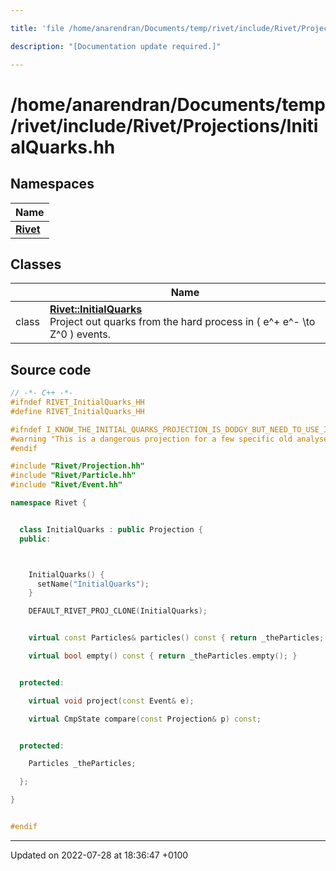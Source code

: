 ```yaml
---

title: 'file /home/anarendran/Documents/temp/rivet/include/Rivet/Projections/InitialQuarks.hh'

description: "[Documentation update required.]"

---
```


# /home/anarendran/Documents/temp/rivet/include/Rivet/Projections/InitialQuarks.hh



## Namespaces

| Name           |
| -------------- |
| **[Rivet](/documentation/code/namespaces/namespacerivet/)**  |

## Classes

|                | Name           |
| -------------- | -------------- |
| class | **[Rivet::InitialQuarks](/documentation/code/classes/classrivet_1_1initialquarks/)** <br>Project out quarks from the hard process in \( e^+ e^- \to Z^0 \) events.  |




## Source code

```cpp
// -*- C++ -*-
#ifndef RIVET_InitialQuarks_HH
#define RIVET_InitialQuarks_HH

#ifndef I_KNOW_THE_INITIAL_QUARKS_PROJECTION_IS_DODGY_BUT_NEED_TO_USE_IT
#warning "This is a dangerous projection for a few specific old analyses. Not for general use!"
#endif

#include "Rivet/Projection.hh"
#include "Rivet/Particle.hh"
#include "Rivet/Event.hh"

namespace Rivet {


  class InitialQuarks : public Projection {
  public:



    InitialQuarks() {
      setName("InitialQuarks");
    }

    DEFAULT_RIVET_PROJ_CLONE(InitialQuarks);


    virtual const Particles& particles() const { return _theParticles; }

    virtual bool empty() const { return _theParticles.empty(); }


  protected:

    virtual void project(const Event& e);

    virtual CmpState compare(const Projection& p) const;


  protected:

    Particles _theParticles;

  };

}


#endif
```


-------------------------------

Updated on 2022-07-28 at 18:36:47 +0100
